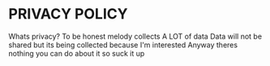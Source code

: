 # PRIVACY POLICY

Whats privacy?
To be honest melody collects A LOT of data
Data will not be shared but its being collected because I'm interested
Anyway theres nothing you can do about it so suck it up
